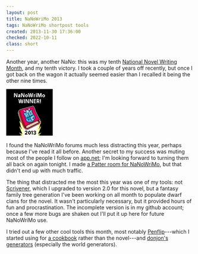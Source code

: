 ```yaml
---
layout: post
title: NaNoWriMo 2013
tags: NaNoWriMo shortpost tools
created: 2013-11-30 17:36:00
checked: 2022-10-11
class: short
---
```

Another year, another NaNo:  this was my tenth [National Novel Writing Month](http://www.nanowrimo.org/), and my tenth victory.  I took a couple of years off recently, but once I got back on the wagon it actually seemed easier than I recalled it being the other nine times.

![nano 2013 winner](/files/pictures/nano2013-winner-square.png)

I found the NaNoWriMo forums much less distracting this year, perhaps because I've read it all before.  Another secret to my success was muting most of the people I follow on [app.net](http://app.net/); I'm looking forward to turning them all back on again tonight.  I made [a Patter room for NaNoWriMo](http://web.archive.org/web/20170313122954/https://alpha.app.net/mcdemarco/post/13813635), but that didn't end up with much traffic.

The thing that distracted me the most this year was one of my tools:  not [Scrivener](http://www.literatureandlatte.com/scrivener.php), which I upgraded to version 2.0 for this novel, but a fantasy family tree generation I've been working on all month to populate dwarf clans for the novel.  It wasn't particularly necessary, but it provided hours of fun and procrastination.  The incomplete version is in my github account; once a few more bugs are shaken out I'll put it up here for future NaNoWriMo use.

I tried out a few other cool tools this month, most notably [Penflip](http://web.archive.org/web/20170311215937/https://alpha.app.net/mcdemarco/post/14757994)---which I started using for [a cookbook](http://web.archive.org/web/20160505184146/https://www.penflip.com/mcdemarco/the-new-kitchen-cookbook) rather than the novel---and [donjon's generators](http://donjon.bin.sh) (especially the world generators).

